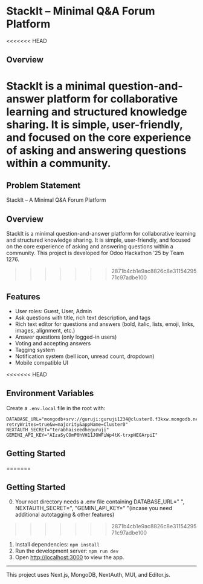 # StackIt – Minimal Q&A Forum Platform
<<<<<<< HEAD

## Overview

StackIt is a minimal question-and-answer platform for collaborative learning and structured knowledge sharing. It is simple, user-friendly, and focused on the core experience of asking and answering questions within a community.
=======
## Problem Statement 

StackIt – A Minimal Q&A Forum Platform

## Overview

StackIt is a minimal question-and-answer platform for collaborative learning and structured knowledge sharing. It is simple, user-friendly, and focused on the core experience of asking and answering questions within a community. This project is developed for Odoo Hackathon '25 by Team 1276.
>>>>>>> 2871b4cb1e9ac8826c8e3115429571c97adbe100

## Features

- User roles: Guest, User, Admin
- Ask questions with title, rich text description, and tags
- Rich text editor for questions and answers (bold, italic, lists, emoji, links, images, alignment, etc.)
- Answer questions (only logged-in users)
- Voting and accepting answers
- Tagging system
- Notification system (bell icon, unread count, dropdown)
- Mobile compatible UI

<<<<<<< HEAD
## Environment Variables

Create a `.env.local` file in the root with:

```
DATABASE_URL="mongodb+srv://guruji:guruji1234@cluster0.f3kxw.mongodb.net/gurueternity?retryWrites=true&w=majority&appName=Cluster0"
NEXTAUTH_SECRET="terabhaiseedheguruji"
GEMINI_API_KEY="AIzaSyCOmP0hVH11JOWFiWp4tK-trxpHEGArpiI"
```

## Getting Started

=======


## Getting Started
0. Your root directory needs a .env file containing DATABASE_URL=" ", NEXTAUTH_SECRET=", "GEMINI_API_KEY=" "(incase you need additional autotagging & other features)
>>>>>>> 2871b4cb1e9ac8826c8e3115429571c97adbe100
1. Install dependencies: `npm install`
2. Run the development server: `npm run dev`
3. Open [http://localhost:3000](http://localhost:3000) to view the app.

---

This project uses Next.js, MongoDB, NextAuth, MUI, and Editor.js.
